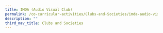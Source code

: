 ```yaml
---
title: IMDA (Audio Visual Club)
permalink: /co-curricular-activities/Clubs-and-Societies/imda-audio-visual-club
description: ""
third_nav_title: Clubs and Societies
---
```

